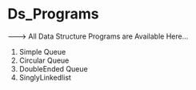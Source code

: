 # Ds_Programs
---> All Data Structure Programs are Available Here...
1. Simple Queue
2. Circular Queue
3. DoubleEnded Queue
4. SinglyLinkedlist
